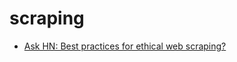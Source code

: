 # scraping


- [Ask HN: Best practices for ethical web scraping?](https://news.ycombinator.com/item?id=22778089)
